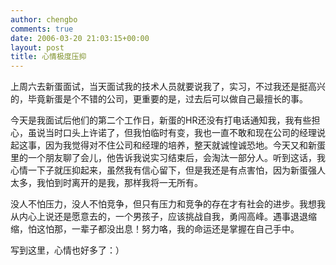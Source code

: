 ```yaml
---
author: chengbo
comments: true
date: 2006-03-20 21:03:15+00:00
layout: post
title: 心情极度压抑
---
```


上周六去新蛋面试，当天面试我的技术人员就要说我了，实习，不过我还是挺高兴的，毕竟新蛋是个不错的公司，更重要的是，过去后可以做自己最擅长的事。

今天是我面试后他们的第二个工作日，新蛋的HR还没有打电话通知我，我有些担心，虽说当时口头上许诺了，但我怕临时有变，我也一直不敢和现在公司的经理说起这事，因为我觉得对不住公司和经理的培养，整天就诚惶诚恐地。今天又和新蛋里的一个朋友聊了会儿，他告诉我说实习结束后，会淘汰一部分人。听到这话，我心情一下子就压抑起来，虽然我有信心留下，但是我还是有点害怕，因为新蛋强人太多，我怕到时离开的是我，那样我将一无所有。

没人不怕压力，没人不怕竞争，但只有压力和竞争的存在才有社会的进步。我想我从内心上说还是愿意去的，一个男孩子，应该挑战自我，勇闯高峰。遇事退退缩缩，怕这怕那，一辈子都没出息！努力咯，我的命运还是掌握在自己手中。

写到这里，心情也好多了：）
